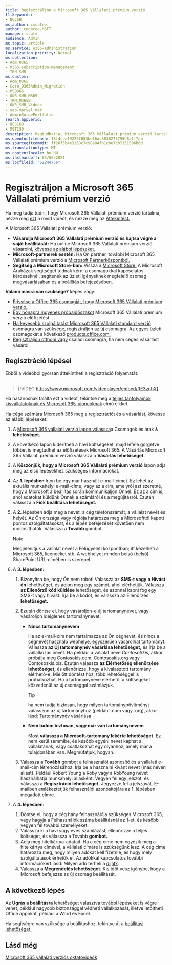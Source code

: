 ```yaml
---
title: Regisztráljon a Microsoft 365 Vállalati prémium verzió
f1.keywords:
- NOCSH
ms.author: cmcatee
author: cmcatee-MSFT
manager: scotv
audience: Admin
ms.topic: article
ms.service: o365-administration
localization_priority: Normal
ms.collection:
- Adm_O365
- M365-subscription-management
- TRN_SMB
ms.custom:
- Adm_O365
- Core_O365Admin_Migration
- MSB365
- OKR_SMB_M365
- TRN_M365B
- OKR_SMB_Videos
- seo-marvel-mar
- AdminSurgePortfolio
search.appverid:
- BCS160
- MET150
description: Megtudhatja, Microsoft 365 Vállalati prémium verzió tartalmai, és lépésenként útmutatót kap a regisztrációhoz a Microsoft 365 Vállalati prémium verzió.
ms.openlocfilehash: 18f4cea19225f053bef6ac8838275755b8a1f7ab
ms.sourcegitcommit: ff20f5b4e3268c7c98a84fb1cbe7db7151596b6d
ms.translationtype: MT
ms.contentlocale: hu-HU
ms.lasthandoff: 05/06/2021
ms.locfileid: "52244756"
---
```

# <a name="sign-up-for-microsoft-365-business-premium"></a>Regisztráljon a Microsoft 365 Vállalati prémium verzió

Ha meg tudja tudni, hogy Microsoft 365 Vállalati prémium verzió tartalma, nézze meg [ezt](../business-video/what-is-microsoft-365.md) a rövid videót, és nézze meg az [Áttekintést.](microsoft-365-business-overview.md)

A Microsoft 365 Vállalati prémium verzió:
- **Vásárolja Microsoft 365 Vállalati prémium verzió és hajtsa végre a saját beállítását:** Ha online Microsoft 365 Vállalati prémium verzió vásárolni, [kövesse az alábbi lépéseket.](#sign-up-steps)
- **Microsoft-partnerek esetén:** Ha Ön partner, további Microsoft 365 Vállalati prémium verzió a [Microsoft Partnerközpontból.](get-microsoft-365-business.md)
- **Segítség a Microsoft Store-ban:** Vissza a [Microsoft Store.](https://go.microsoft.com/fwlink/?linkid=2109652) A Microsoft Áruházak segítséget tudnak kérni a csomagokkal kapcsolatos kérdéseknél, segítenek az üzleti igényeknek megfelelő csomag megvásárlásában és a beállítás befejezésében.

**Valami másra van szüksége?** képes vagy:
- [Frissítse a Office 365 csomagját, hogy Microsoft 365 Vállalati prémium verzió.](migrate-to-microsoft-365-business.md)
- [Egy hónapra ingyenes próbaidőszakot](https://go.microsoft.com/fwlink/p/?linkid=2102309) Microsoft 365 Vállalati prémium verzió előfizetést.
- [Ha kevesebb szolgáltatást Microsoft 365 Vállalati standard verzió](https://go.microsoft.com/fwlink/p/?LinkID=510935) csomagra van szüksége, regisztráljon az új csomagra. Az egyes üzleti csomagokat a következő [products.office.com.](https://go.microsoft.com/fwlink/?linkid=2109397)
- [Regisztráljon otthoni vagy](https://go.microsoft.com/fwlink/?linkid=2109398) családi csomagra, ha nem céges vásárlást vásárol. 

## <a name="sign-up-steps"></a>Regisztráció lépései

Ebből a videóból gyorsan áttekintheti a regisztráció folyamatát.<br><br>

> [!VIDEO https://www.microsoft.com/videoplayer/embed/RE3znhX] 

Ha hasznosnak találta ezt a videót, tekintse meg a [teljes tanfolyamok kisvállalatoknak és Microsoft 365-újoncoknak](https://support.microsoft.com/office/6ab4bbcd-79cf-4000-a0bd-d42ce4d12816) című cikket.

Ha cége számára Microsoft 365 meg a regisztrációt és a vásárlást, kövesse az alábbi lépéseket:

1. A [Microsoft 365 vállalati verzió lapon válassza](https://go.microsoft.com/fwlink/?linkid=2109654)a Csomagok és árak & **lehetőséget.** 
2. A következő lapon kiderítheti a havi költségeket, majd lefelé görgetve többet is megtudhet az előfizetések Microsoft 365. A Vásárlás Microsoft 365 Vállalati prémium verzió válassza a **Vásárlás lehetőséget.**
3. A **Köszönjük, hogy a Microsoft 365 Vállalati prémium verzió** lapon adja meg az első lépésekhez szükséges információkat.
4. Az **1. lépésben** írjon be egy már használt e-mail-címet. Ez lehet az aktuális munkahelyi e-mail-címe, vagy az a cím, amelyről azt szeretné, hogy a Microsoft a beállítás során kommunikáljon Önnel. Ez az a cím is, ahol adatokat küldünk Önnek a számláról és a megújításról. Ezután válassza a **Fiók beállítása lehetőséget.**
5. A **2.** lépésben adja meg a nevét, a cég telefonszámát, a vállalat nevét és helyét. Az Ön országa vagy régiója határozza meg a Microsofttól kapott pontos szolgáltatásokat, és a lépés befejezését követően nem módosíthatók. Válassza a **Tovább** gombot.
    > [!NOTE]
    > Megjelenítjük a vállalat nevét a Felügyeleti központban; itt kezelheti a Microsoft 365, licenceket stb. A webhelyet minden belső (belső) SharePoint URL-címében is szerepel.
6. A **3. lépésben:**

    1. Bizonyítsa be, hogy Ön nem robot! Válassza az **SMS-t vagy** **a Hívást én** lehetőséget, és adjon meg egy számot, ahol elérhetjük. Válassza **az Ellenőrző kód küldése** lehetőséget, és azonnal kapni fog egy SMS-t vagy hívást. Írja be a kódot, és válassza az Ellenőrzés **lehetőséget.**
    2. Ezután döntse el, hogy vásároljon-e új tartománynevet, vagy vásároljon ideiglenes tartománynevet:

        - **Nincs tartománynevem** 
        
            Ha az e-mail-cím nem tartalmazza az Ön cégnevét, és nincs a cégnevét használó webhelye, egyszerűen vásárolhat tartományt. Válassza **az Új tartománynév vásárlása lehetőséget,** és írja be a vállalkozás nevét. Ha például a vállalat neve *ContosoSkis,* akkor próbálja meg Contosokis.com, Contososkis.org vagy Contososkis.biz. Ezután válassza **az Elérhetőség ellenőrzése lehetőséget,** és ellenőrizze, hogy a kiválasztott tartomány elérhető-e. Mielőtt döntést hoz, több lehetőséggel is próbálkozhat. Ha a tartományneve elérhető, a költségeket közvetlenül az új csomaggal számlázjuk. 
       
            > [!TIP]
            > ha nem tudja biztosan, hogy milyen tartománybővítményt válasszon az új tartományhoz (például .com vagy .org), akkor [lásd: Tartománynév vásárlása](../admin/get-help-with-domains/buy-a-domain-name.md)
        
        - **Nem tudom biztosan, vagy már van tartománynevem** 
        
             Most **válassza a Microsoft-tartomány lekérte lehetőséget.** Ez nem kerül semmibe, és később egyéni nevet kaphat a vállalatának, vagy csatlakozhat egy olyanhoz, amely már a tulajdonában van. Megmutatjuk, hogyan.

    3. Válassza **a Tovább** gombot a felhasználói azonosító és a vállalati e-mail-cím létrehozásához. Írja be a használni kívánt nevet (más néven aliast). Például Robert Young a Roby vagy a RobYoung nevet használhatja munkahelyi aliasként. Vegyen fel egy jelszót, és válassza a **Regisztráció lehetőséget.** Jegyezze fel a jelszavát. E-mailben emlékeztetjük felhasználói azonosítójára az 1. lépésben megadott címre.
7. A **4. lépésben:** 

    1. Döntse el, hogy a cég hány felhasználója szükséges  Microsoft 365, vagy hagyja a Felhasználók száma beállításnál az 1-et, és később vegyen fel további személyeket. 
    2. Válassza ki a havi vagy éves számlázást, ellenőrizze a teljes költséget, és válassza a Tovább **gombot.** 
    3. Adja meg hitelkártya-adatait. Ha a cég címe nem egyezik meg a hitelkártya címével, a vállalati címére is szükségünk lesz. A cég címe határozza meg, hogy milyen adókat kell fizetnie, és hogy mely szolgáltatások érhetők el. Az adókkal kapcsolatos további információkért lásd: Milyen adó terheli a [díjat?](../commerce/billing-and-payments/tax-information.md).
    4. Válassza **a Megrendelés lehetőséget.** Kis időt vesz igénybe, hogy a Microsoft befejezze az új csomag beállítását.

## <a name="whats-next"></a>A következő lépés

Az **Ugrás a beállításra** lehetőséget választva további lépéseket is végre vehet, például nagyobb biztonsággal védheti vállalkozását, illetve letöltheti Office appokat, például a Word és Excel.

Ha segítségre van szüksége a beállításhoz, tekintse át a [beállítási lehetőséget.](set-up.md)

## <a name="see-also"></a>Lásd még

[Microsoft 365 vállalati verziós oktatóvideók](../business-video/index.yml)